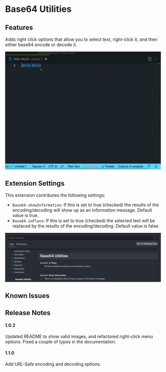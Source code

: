 # Base64 Utilities

## Features

Adds right click options that allow you to select text, right-click it, and then either base64 encode or decode it.

![Right-click Menu](images/infoMsg.gif)

## Extension Settings

This extension contributes the following settings:

* `Base64.showInformation`: If this is set to true (checked) the results of the encoding/decoding will show up as an information message. Default value is true.
* `Base64.inPlace`: If this is set to true (checked) the selected text will be replaced by the results of the encoding/decoding. Default value is false.

![Configuration Settings](images/settings.png)

## Known Issues

## Release Notes

#### 1.0.2

Updated README to show valid images, and refactored right-click menu options.
Fixed a couple of typos in the documentation.

#### 1.1.0

Add URL-Safe encoding and decoding options.